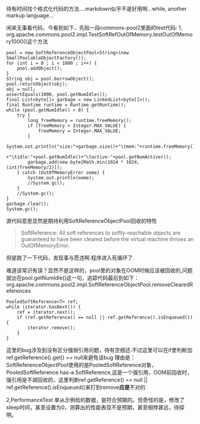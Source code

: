 待有时间找个格式化代码的方法....markdown似乎不是好用啊...while, another markup language...

闲来无事看代码，今看到如下，先贴一段commons-pool2里面的test代码:
1,
org.apache.commons.pool2.impl.TestSoftRefOutOfMemory.testOutOfMemory1000()这个方法

    pool = new SoftReferenceObjectPool<String>(new SmallPoolableObjectFactory());
    for (int i = 0 ; i < 1000 ; i++) {
	    pool.addObject();
    }
    String obj = pool.borrowObject();
    pool.returnObject(obj);
    obj = null;
    assertEquals(1000, pool.getNumIdle());
    final List<byte[]> garbage = new LinkedList<byte[]>();
    final Runtime runtime = Runtime.getRuntime();
    while (pool.getNumIdle() > 0) {
    	try {
    		long freeMemory = runtime.freeMemory();
    		if (freeMemory > Integer.MAX_VALUE) {
    			freeMemory = Integer.MAX_VALUE;
    		}
    		System.out.println("size:"+garbage.size()+"\tmem:"+runtime.freeMemory()
    		    +"\tidle:"+pool.getNumIdle()+"\tactive:"+pool.getNumActive());
    		garbage.add(new byte[Math.min(1024 * 1024, (int)freeMemory/2)]);
    	} catch (OutOfMemoryError oome) {
    		System.out.println(oome);
    		//System.gc();
    	}
    	//System.gc();
    }
    garbage.clear();
    System.gc();
    
源代码意思显然是期待利用SoftReferenceObjectPool回收的特性

> SoftReference:
All soft references to softly-reachable objects are guaranteed to have been cleared 
before the virtual machine throws an OutOfMemoryError.

但是跑了一下代码，发现事与愿违啊.程序进入死循环了.

难道该常识有误？显然不是这样的，pool里的对象在OOM时候应该被回收的,问题就出在pool.getNumIdle()这一句，追踪代码最后到如下：
org.apache.commons.pool2.impl.SoftReferenceObjectPool.removeClearedReferences
	

    PooledSoftReference<T> ref;
	while (iterator.hasNext()) {
		ref = iterator.next();
		if (ref.getReference() == null || ref.getReference().isEnqueued()) {
			iterator.remove();
		}
	}

这里的bug涉及到没有区分强弱引用问题，待有空细述.不过这里可以在if里判断加ref.getReference().get() == null来避免该bug
理由是：SoftReferenceObjectPool使用的是PooledSoftReference对象，PooledSoftReference has-a SoftReference,这是一个强引用，OOM前回收时，强引用是不胡回收的，这里判断ref.getReference() == null || ref.getReference().isEnqueued()来打到remove**应是**不对的

2,PerformanceTest
  单从示例给的数据，是符合预期的。但奇怪的是，修改了sleep时间，甚至设置为0，测算出的性能表现不是预期，甚至相悖甚远，待探明。
